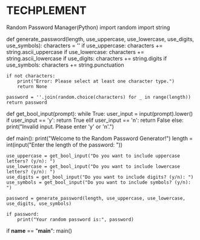 # TECHPLEMENT
Random Password Manager(Python)
import random
import string

def generate_password(length, use_uppercase, use_lowercase, use_digits, use_symbols):
    characters = ''
    if use_uppercase:
        characters += string.ascii_uppercase
    if use_lowercase:
        characters += string.ascii_lowercase
    if use_digits:
        characters += string.digits
    if use_symbols:
        characters += string.punctuation
    
    if not characters:
        print("Error: Please select at least one character type.")
        return None
    
    password = ''.join(random.choice(characters) for _ in range(length))
    return password

def get_bool_input(prompt):
    while True:
        user_input = input(prompt).lower()
        if user_input == 'y':
            return True
        elif user_input == 'n':
            return False
        else:
            print("Invalid input. Please enter 'y' or 'n'.")

def main():
    print("Welcome to the Random Password Generator!")
    length = int(input("Enter the length of the password: "))
    
    use_uppercase = get_bool_input("Do you want to include uppercase letters? (y/n): ")
    use_lowercase = get_bool_input("Do you want to include lowercase letters? (y/n): ")
    use_digits = get_bool_input("Do you want to include digits? (y/n): ")
    use_symbols = get_bool_input("Do you want to include symbols? (y/n): ")
    
    password = generate_password(length, use_uppercase, use_lowercase, use_digits, use_symbols)
    
    if password:
        print("Your random password is:", password)

if __name__ == "__main__":
    main()
